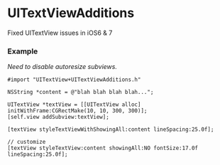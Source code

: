 UITextViewAdditions
===================

Fixed UITextView issues in iOS6 &amp; 7

### Example
*Need to disable autoresize subviews.*

`#import "UITextView+UITextViewAdditions.h"`
```
NSString *content = @"blah blah blah blah...";
  
UITextView *textView = [[UITextView alloc] initWithFrame:CGRectMake(10, 10, 300, 300)];
[self.view addSubview:textView];

[textView styleTextViewWithShowingAll:content lineSpacing:25.0f];

// customize
[textView styleTextView:content showingAll:NO fontSize:17.0f lineSpacing:25.0f];
```
